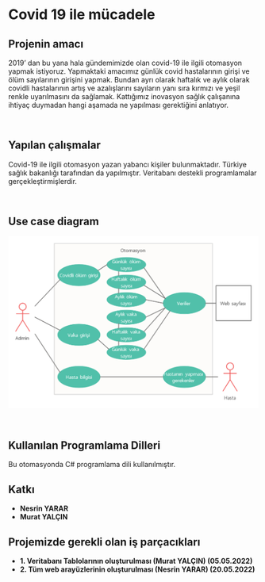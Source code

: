 # Covid 19 ile mücadele

## Projenin amacı
   2019’ dan bu yana hala gündemimizde olan covid-19 ile ilgili otomasyon yapmak istiyoruz. Yapmaktaki amacımız günlük covid 
   hastalarının girişi ve ölüm sayılarının girişini yapmak. Bundan ayrı olarak haftalık ve aylık olarak covidli hastalarının 
   artış ve azalışlarını sayıların yanı sıra kırmızı ve yeşil renkle uyarılmasını da sağlamak. Kattığımız inovasyon sağlık 
   çalışanına ihtiyaç duymadan hangi aşamada ne yapılması gerektiğini anlatıyor.
   
   </br>
   
## Yapılan çalışmalar
   Covid-19 ile ilgili otomasyon yazan yabancı kişiler bulunmaktadır. Türkiye sağlık bakanlığı tarafından da yapılmıştır.
   Veritabanı destekli programlamalar gerçekleştirmişlerdir. 
   
   </br>
   
## Use case diagram

![use case diagram](https://github.com/Iskenderun-Technical-University/proje-onerisi-covid-19-ile-mucadele/blob/main/images/Untitled%20Workspace.png) 
 
 </br>

## Kullanılan Programlama Dilleri

Bu otomasyonda C# programlama dili kullanılmıştır.
 </br>
 
 ## Katkı
 - **Nesrin YARAR**  </br>
 - **Murat YALÇIN**

## Projemizde gerekli olan iş parçacıkları
- **1. Veritabanı Tablolarının oluşturulması (Murat YALÇIN)  (05.05.2022)** </br>
- **2. Tüm web arayüzlerinin oluşturulması (Nesrin YARAR)  (20.05.2022)** 



